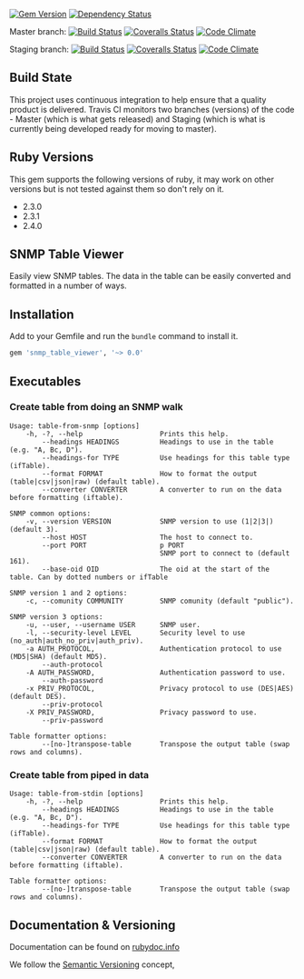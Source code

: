 [![Gem Version](https://badge.fury.io/rb/snmp_table_viewer.svg)](http://badge.fury.io/rb/snmp_table_viewer)
[![Dependency Status](https://gemnasium.com/robertgauld/snmp_table_viewer.png)](https://gemnasium.com/robertgauld/snmp_table_viewer)

Master branch:
[![Build Status](https://secure.travis-ci.org/robertgauld/snmp_table_viewer.png?branch=master)](http://travis-ci.org/robertgauld/snmp_table_viewer)
[![Coveralls Status](https://coveralls.io/repos/robertgauld/snmp_table_viewer/badge.svg?branch=master)](https://coveralls.io/r/robertgauld/snmp_table_viewer)
[![Code Climate](https://codeclimate.com/github/robertgauld/snmp_table_viewer.png?branch=master)](https://codeclimate.com/github/robertgauld/snmp_table_viewer)

Staging branch:
[![Build Status](https://secure.travis-ci.org/robertgauld/snmp_table_viewer.png?branch=staging)](http://travis-ci.org/robertgauld/snmp_table_viewer)
[![Coveralls Status](https://coveralls.io/repos/robertgauld/snmp_table_viewer/badge.svg?branch=master)](https://coveralls.io/r/robertgauld/snmp_table_viewer)
[![Code Climate](https://codeclimate.com/github/robertgauld/snmp_table_viewer.png?branch=staging)](https://codeclimate.com/github/robertgauld/snmp_table_viewer)


## Build State
This project uses continuous integration to help ensure that a quality product is delivered.
Travis CI monitors two branches (versions) of the code - Master (which is what gets released)
and Staging (which is what is currently being developed ready for moving to master).


## Ruby Versions
This gem supports the following versions of ruby, it may work on other versions but is not tested against them so don't rely on it.

  * 2.3.0
  * 2.3.1
  * 2.4.0


## SNMP Table Viewer

Easily view SNMP tables. The data in the table can be easily converted and formatted in a number of ways.


## Installation

Add to your Gemfile and run the `bundle` command to install it.

```ruby
gem 'snmp_table_viewer', '~> 0.0'
```


## Executables

### Create table from doing an SNMP walk
```
Usage: table-from-snmp [options]
    -h, -?, --help                   Prints this help.
        --headings HEADINGS          Headings to use in the table (e.g. "A, Bc, D").
        --headings-for TYPE          Use headings for this table type (ifTable).
        --format FORMAT              How to format the output (table|csv|json|raw) (default table).
        --converter CONVERTER        A converter to run on the data before formatting (iftable).

SNMP common options:
    -v, --version VERSION            SNMP version to use (1|2|3|) (default 3).
        --host HOST                  The host to connect to.
        --port PORT                  p PORT
                                     SNMP port to connect to (default 161).
        --base-oid OID               The oid at the start of the table. Can by dotted numbers or ifTable

SNMP version 1 and 2 options:
    -c, --comunity COMMUNITY         SNMP comunity (default "public").

SNMP version 3 options:
    -u, --user, --username USER      SNMP user.
    -l, --security-level LEVEL       Security level to use (no_auth|auth_no_priv|auth_priv).
    -a AUTH_PROTOCOL,                Authentication protocol to use (MD5|SHA) (default MD5).
        --auth-protocol
    -A AUTH_PASSWORD,                Authentication password to use.
        --auth-password
    -x PRIV_PROTOCOL,                Privacy protocol to use (DES|AES) (default DES).
        --priv-protocol
    -X PRIV_PASSWORD,                Privacy password to use.
        --priv-password

Table formatter options:
        --[no-]transpose-table       Transpose the output table (swap rows and columns).
```
### Create table from piped in data
```
Usage: table-from-stdin [options]
    -h, -?, --help                   Prints this help.
        --headings HEADINGS          Headings to use in the table (e.g. "A, Bc, D").
        --headings-for TYPE          Use headings for this table type (ifTable).
        --format FORMAT              How to format the output (table|csv|json|raw) (default table).
        --converter CONVERTER        A converter to run on the data before formatting (iftable).

Table formatter options:
        --[no-]transpose-table       Transpose the output table (swap rows and columns).
```


## Documentation & Versioning

Documentation can be found on [rubydoc.info](http://rubydoc.info/github/robertgauld/snmp_table_viewer/master/frames)

We follow the [Semantic Versioning](http://semver.org/) concept,
